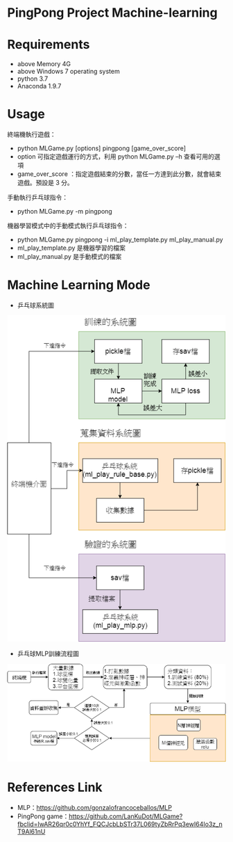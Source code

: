 # PingPong Project Machine-learning

# Requirements
* above Memory 4G
* above Windows 7 operating system
* python 3.7
* Anaconda 1.9.7
# Usage
終端機執行遊戲：
* python MLGame.py [options] pingpong [game_over_score]
* option 可指定遊戲運行的方式，利用 python MLGame.py –h 查看可用的選項
* game_over_score ：指定遊戲結束的分數，當任一方達到此分數，就會結束遊戲。預設是 3 分。

手動執行乒乓球指令：
* python MLGame.py -m pingpong

機器學習模式中的手動模式執行乒乓球指令：
* python MLGame.py pingpong -i ml_play_template.py ml_play_manual.py
* ml_play_template.py 是機器學習的檔案
* ml_play_manual.py 是手動模式的檔案

# Machine Learning Mode
* 乒乓球系統圖

![image](https://github.com/BBS86x1023/PingPong-project-management-of-Machine-learning/blob/master/picture/%E7%B3%BB%E7%B5%B1%E5%9C%96.png)

* 乒乓球MLP訓練流程圖

![image](https://github.com/BBS86x1023/PingPong-project-management-of-Machine-learning/blob/master/picture/%E4%B9%92%E4%B9%93%E7%90%83MLP%E8%A8%93%E7%B7%B4%E6%B5%81%E7%A8%8B%E5%9C%96.png)

# References Link
* MLP：https://github.com/gonzalofrancoceballos/MLP
* PingPong game：https://github.com/LanKuDot/MLGame?fbclid=IwAR26qr0c0YhYf_FQCJcbLbSTr37L069tyZbRrPq3ewI64Io3z_nT9Al61nU
